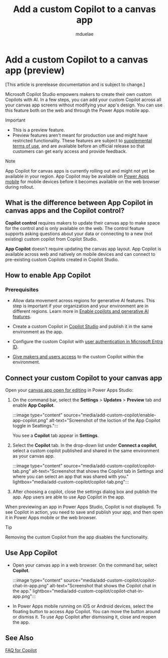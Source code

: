 ﻿---
title: Add a custom Copilot to a canvas app
description: "Add a custom Copilot to a canvas app in Microsoft Power Apps."
author: mduelae
ms.topic: conceptual
ms.custom: canvas
ms.reviewer: 
ms.date: 7/8/2024
ms.subservice: canvas-maker
ms.author: mkaur
search.audienceType: 
  - maker
contributors:
  - mduelae
---

# Add a custom Copilot to a canvas app (preview)

[This article is prerelease documentation and is subject to change.]

Microsoft Copilot Studio empowers makers to create their own custom Copilots with AI. In a few steps, you can add your custom Copilot across all your canvas app screens without modifying your app's design. You can use this feature both on the web and through the Power Apps mobile app.

> [!IMPORTANT]
>
> - This is a preview feature.
> - Preview features aren't meant for production use and might have restricted functionality. These features are subject to [supplemental terms of use](https://go.microsoft.com/fwlink/?linkid=2189520), and are available before an official release so that customers can get early access and provide feedback.

> [!NOTE]
>
> App Copilot for canvas apps is currently rolling out and might not yet be available in your region. App Copilot may be available on [Power Apps mobile](../../mobile/run-powerapps-on-mobile.md) for mobile devices before it becomes available on the web browser during rollout.

## What is the difference between App Copilot in canvas apps and the Copilot control?

**Copilot control** requires makers to update their canvas app to make space for the control and is only available on the web. The control feature supports asking questions about your data or connecting to a new (not existing) custom copilot from Copilot Studio.

**App Copilot** doesn't require updating the canvas app layout. App Copilot is available across web and natively on mobile devices and can connect to pre-existing custom Copilots created in Copilot Studio.

## How to enable App Copilot

### Prerequisites

- Allow data movement across regions for generative AI features. This step is important if your organization and your environment are in different regions. Learn more in [Enable copilots and generative AI features](/power-platform/admin/geographical-availability-copilot\#enable-data-movement-across-regions).
- Create a custom Copilot in [Copilot Studio](/microsoft-copilot-studio/fundamentals-get-started?tabs=web) and publish it in the same environment as the app.

- Configure the custom Copilot with [user authentication in Microsoft Entra ID](/microsoft-copilot-studio/configuration-authentication-azure-ad).

- [Give makers and users access](/microsoft-copilot-studio/admin-share-bots?tabs=web) to the custom Copilot within the environment.

## Connect your custom Copilot to your canvas app

Open your [canvas app open for editing](edit-app.md) in Power Apps Studio:

1. On the command bar, select the **Settings** > **Updates** > **Preview** tab and enable **App Copilot**.

   :::image type="content" source="media/add-custom-copilot/enable-app-copilot.png" alt-text="Screenshot of the loction of the App Copilot toggle in Seattings.":::

   You see a **Copilot** tab appear in **Settings**.

1. Select the **Copilot** tab. In the drop-down list under **Connect a copilot**, select a custom copilot published and shared in the same environment as your canvas app.

   :::image type="content" source="media/add-custom-copilot/copilot-tab.png" alt-text="Screenshot that shows the Copilot tab in Settings and where you can select an app that was shared with you." lightbox="media/add-custom-copilot/copilot-tab.png":::

1. After choosing a copilot, close the settings dialog box and publish the app. App users are able to use App Copilot in the app.

When previewing an app in Power Apps Studio, Copilot is not displayed. To see Copilot in action, you need to save and publish your app, and then open it in Power Apps mobile or the web browser.

> [!TIP]
> Removing the custom Copilot from the app disables the functionality.

## Use App Copilot 

- Open your canvas app in a web browser. On the command bar, select **Copilot**.

   :::image type="content" source="media/add-custom-copilot/copilot-chat-in-app.png" alt-text="Screenshot that shows the Copilot chat in the app." lightbox="media/add-custom-copilot/copilot-chat-in-app.png":::

- In Power Apps mobile running on iOS or Android devices, select the floating button to access App Copilot. You can move the button around or dismiss it. To use App Copilot after dismissing it, close and reopen the app.

## See Also

[FAQ for Copilot](/microsoft-copilot-studio/faqs-copilot)
